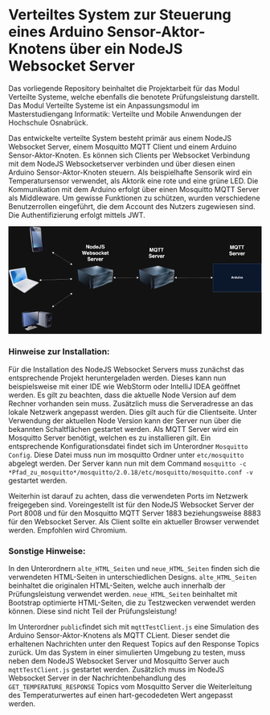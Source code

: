 # Verteiltes System zur Steuerung eines Arduino Sensor-Aktor-Knotens über ein NodeJS Websocket Server

Das vorliegende Repository beinhaltet die Projektarbeit für das Modul Verteilte Systeme, welche ebenfalls die benotete Prüfungsleistung darstellt. Das Modul Verteilte Systeme ist ein Anpassungsmodul im Masterstudiengang Informatik: Verteilte und Mobile Anwendungen der Hochschule Osnabrück.

Das entwickelte verteilte System besteht primär aus einem NodeJS Websocket Server, einem Mosquitto MQTT Client und einem Arduino Sensor-Aktor-Knoten. Es können sich Clients per Websocket Verbindung mit dem NodeJS Websocketserver verbinden und über diesen einen Arduino Sensor-Aktor-Knoten steuern. Als beispielhafte Sensorik wird ein Temperatursensor verwendet, als Aktorik eine rote und eine grüne LED. Die Kommunikation mit dem Arduino erfolgt über einen Mosquitto MQTT Server als Middleware. Um gewisse Funktionen zu schützen, wurden verschiedene Benutzerrollen eingeführt, die dem Account des Nutzers zugewiesen sind. Die Authentifizierung erfolgt mittels JWT.

<img src='https://github.com/FrederikHuevet/VS_Abschlussprojekt/blob/main/Distributed_System_Topology_XL.png' align: center>

### Hinweise zur Installation:

Für die Installation des NodeJS Websocket Servers muss zunächst das entsprechende Projekt heruntergeladen werden. Dieses kann nun beispielsweise mit einer IDE wie WebStorm oder IntelliJ IDEA geöffnet werden. Es gilt zu beachten, dass die aktuelle Node Version auf dem Rechner vorhanden sein muss. Zusätzlich muss die Serveradresse an das lokale Netzwerk angepasst werden. Dies gilt auch für die Clientseite. Unter Verwendung der aktuellen Node Version kann der Server nun über die bekannten Schaltflächen gestartet werden.
Als MQTT Server wird ein Mosquitto Server benötigt, welchen es zu installieren gilt. Ein entsprechende Konfigurationsdatei findet sich im Unterordner ```Mosquitto Config```. Diese Datei muss nun im mosquitto Ordner unter ```etc/mosquitto``` abgelegt werden. Der Server kann nun mit dem Command ```mosquitto -c *Pfad_zu_mosquitto*/mosquitto/2.0.18/etc/mosquitto/mosquitto.conf -v``` gestartet werden. 

Weiterhin ist darauf zu achten, dass die verwendeten Ports im Netzwerk freigegeben sind. Voreingestellt ist für den NodeJS Websocket Server der Port 8008 und für den Mosquitto MQTT Server 1883 beziehungsweise 8883 für den Websocket Server.
Als Client sollte ein aktueller Browser verwendet werden. Empfohlen wird Chromium.

### Sonstige Hinweise:

In den Unterordnern ```alte_HTML_Seiten``` und ```neue_HTML_Seiten``` finden sich die verwendeten HTML-Seiten in unterschiedlichen Designs. ```alte_HTML_Seiten``` beinhaltet die originalen HTML-Seiten, welche auch innerhalb der Prüfungsleistung verwendet werden. ```neue_HTML_Seiten``` beinhaltet mit Bootstrap optimierte HTML-Seiten, die zu Testzwecken verwendet werden können. Diese sind nicht Teil der Prüfungsleistung!

Im Unterordner ```public```findet sich mit ```mqttTestClient.js``` eine Simulation des Arduino Sensor-Aktor-Knotens als MQTT CLient. Dieser sendet die erhaltenen Nachrichten unter den Request Topics auf den Response Topics zurück. Um das System in einer simulierten Umgebung zu testen, muss neben dem NodeJS Websocket Server und Mosquitto Server auch  ```mqttTestClient.js``` gestartet werden. Zusätzlich muss im NodeJS Websocket Server in der Nachrichtenbehandlung des ```GET_TEMPERATURE_RESPONSE``` Topics vom Mosquitto Server die Weiterleitung des Temperaturwertes auf einen hart-gecodedeten Wert angepasst werden.
